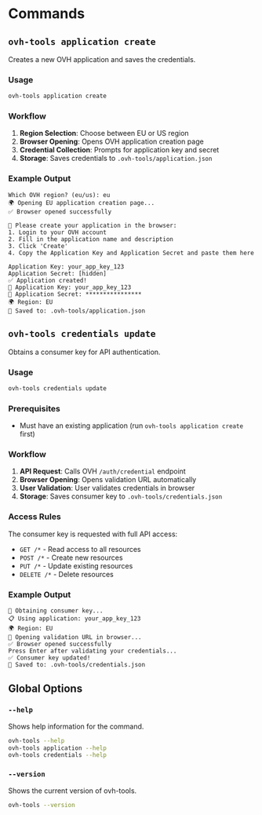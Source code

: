# Commands

## `ovh-tools application create`

Creates a new OVH application and saves the credentials.

### Usage

```bash
ovh-tools application create
```

### Workflow

1. **Region Selection**: Choose between EU or US region
2. **Browser Opening**: Opens OVH application creation page
3. **Credential Collection**: Prompts for application key and secret
4. **Storage**: Saves credentials to `.ovh-tools/application.json`

### Example Output

```
Which OVH region? (eu/us): eu
🌍 Opening EU application creation page...
✅ Browser opened successfully

📝 Please create your application in the browser:
1. Login to your OVH account
2. Fill in the application name and description
3. Click 'Create'
4. Copy the Application Key and Application Secret and paste them here

Application Key: your_app_key_123
Application Secret: [hidden]
✅ Application created!
🔑 Application Key: your_app_key_123
🔐 Application Secret: ****************
🌍 Region: EU
💾 Saved to: .ovh-tools/application.json
```

## `ovh-tools credentials update`

Obtains a consumer key for API authentication.

### Usage

```bash
ovh-tools credentials update
```

### Prerequisites

- Must have an existing application (run `ovh-tools application create` first)

### Workflow

1. **API Request**: Calls OVH `/auth/credential` endpoint
2. **Browser Opening**: Opens validation URL automatically
3. **User Validation**: User validates credentials in browser
4. **Storage**: Saves consumer key to `.ovh-tools/credentials.json`

### Access Rules

The consumer key is requested with full API access:

- `GET /*` - Read access to all resources
- `POST /*` - Create new resources
- `PUT /*` - Update existing resources
- `DELETE /*` - Delete resources

### Example Output

```
🔄 Obtaining consumer key...
📋 Using application: your_app_key_123
🌍 Region: EU
🔗 Opening validation URL in browser...
✅ Browser opened successfully
Press Enter after validating your credentials...
✅ Consumer key updated!
💾 Saved to: .ovh-tools/credentials.json
```

## Global Options

### `--help`

Shows help information for the command.

```bash
ovh-tools --help
ovh-tools application --help
ovh-tools credentials --help
```

### `--version`

Shows the current version of ovh-tools.

```bash
ovh-tools --version
```
